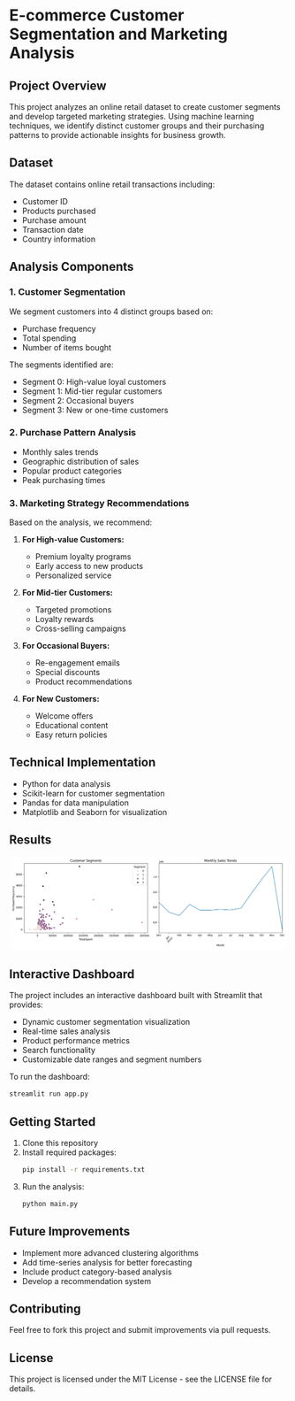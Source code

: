 # E-commerce Customer Segmentation and Marketing Analysis

## Project Overview
This project analyzes an online retail dataset to create customer segments and develop targeted marketing strategies. Using machine learning techniques, we identify distinct customer groups and their purchasing patterns to provide actionable insights for business growth.

## Dataset
The dataset contains online retail transactions including:
- Customer ID
- Products purchased
- Purchase amount
- Transaction date
- Country information

## Analysis Components

### 1. Customer Segmentation
We segment customers into 4 distinct groups based on:
- Purchase frequency
- Total spending
- Number of items bought

The segments identified are:
- Segment 0: High-value loyal customers
- Segment 1: Mid-tier regular customers
- Segment 2: Occasional buyers
- Segment 3: New or one-time customers

### 2. Purchase Pattern Analysis
- Monthly sales trends
- Geographic distribution of sales
- Popular product categories
- Peak purchasing times

### 3. Marketing Strategy Recommendations
Based on the analysis, we recommend:
1. **For High-value Customers:**
   - Premium loyalty programs
   - Early access to new products
   - Personalized service

2. **For Mid-tier Customers:**
   - Targeted promotions
   - Loyalty rewards
   - Cross-selling campaigns

3. **For Occasional Buyers:**
   - Re-engagement emails
   - Special discounts
   - Product recommendations

4. **For New Customers:**
   - Welcome offers
   - Educational content
   - Easy return policies

## Technical Implementation
- Python for data analysis
- Scikit-learn for customer segmentation
- Pandas for data manipulation
- Matplotlib and Seaborn for visualization

## Results
![Analysis Results](analysis_results.png)

## Interactive Dashboard
The project includes an interactive dashboard built with Streamlit that provides:
- Dynamic customer segmentation visualization
- Real-time sales analysis
- Product performance metrics
- Search functionality
- Customizable date ranges and segment numbers

To run the dashboard:
```bash
streamlit run app.py
```

## Getting Started
1. Clone this repository
2. Install required packages:
   ```bash
   pip install -r requirements.txt
   ```
3. Run the analysis:
   ```bash
   python main.py
   ```

## Future Improvements
- Implement more advanced clustering algorithms
- Add time-series analysis for better forecasting
- Include product category-based analysis
- Develop a recommendation system

## Contributing
Feel free to fork this project and submit improvements via pull requests.

## License
This project is licensed under the MIT License - see the LICENSE file for details. 